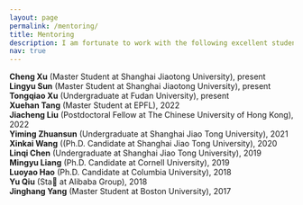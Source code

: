 ```yaml
---
layout: page
permalink: /mentoring/
title: Mentoring
description: I am fortunate to work with the following excellent students.
nav: true
---
```


**Cheng Xu** (Master Student at Shanghai Jiaotong University), present  
**Lingyu Sun** (Master Student at Shanghai Jiaotong University), present  
**Tongqiao Xu** (Undergraduate at Fudan  University), present   
**Xuehan Tang** (Master Student at EPFL), 2022   
**Jiacheng Liu** (Postdoctoral Fellow at The Chinese University of Hong Kong), 2022   
**Yiming Zhuansun** (Undergraduate at Shanghai Jiao Tong University), 2021   
**Xinkai Wang** ((Ph.D. Candidate at Shanghai Jiao Tong University), 2020  
**Linqi Chen** (Undergraduate at Shanghai Jiao Tong University), 2019  
**Mingyu Liang** (Ph.D. Candidate at Cornell University), 2019  
**Luoyao Hao** (Ph.D. Candidate at Columbia University), 2018  
**Yu Qiu** (Sta at Alibaba Group), 2018  
**Jinghang Yang** (Master Student at Boston University), 2017  
